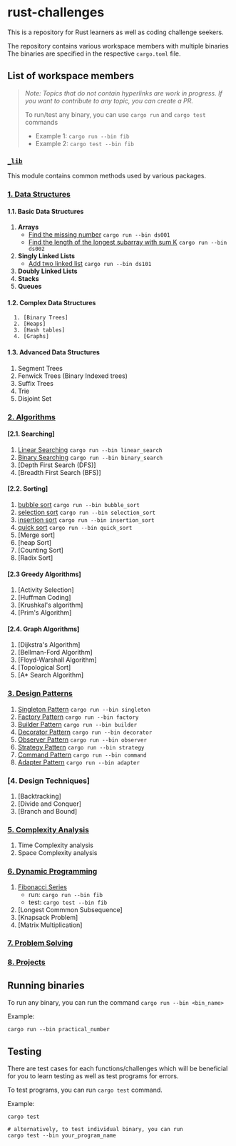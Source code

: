 # rust-challenges

This is a repository for Rust learners as well as coding challenge seekers.

The repository contains various workspace members with multiple binaries
The binaries are specified in the respective `cargo.toml` file.

## List of workspace members

> _Note: Topics that do not contain hyperlinks are work in progress. If you want to contribute to any topic, you can create a PR._
>
> To run/test any binary, you can use `cargo run` and `cargo test` commands
>
> - Example 1: `cargo run --bin fib`
> - Example 2: `cargo test --bin fib`

### [`_lib`](_lib/)

This module contains common methods used by various packages.

### [1. Data Structures](./data-structures/)

#### 1.1. **Basic Data Structures**

1. **Arrays**
      - [Find the missing number](./data-structures/ds001_find_missing_number.rs) `cargo run --bin ds001`
      - [Find the length of the longest subarray with sum K](./data-structures/ds002_longest_subarray.rs) `cargo run --bin ds002`
2. **Singly Linked Lists**
      - [Add two linked list](./data-structures/ds101_linked_list_add.rs) `cargo run --bin ds101`
3. **Doubly Linked Lists**
4. **Stacks**
5. **Queues**

#### 1.2. **Complex Data Structures**

      1. [Binary Trees]
      2. [Heaps]
      3. [Hash tables]
      4. [Graphs]

#### 1.3. **Advanced Data Structures**

1. Segment Trees
2. Fenwick Trees (Binary Indexed trees)
3. Suffix Trees
4. Trie
5. Disjoint Set

### [2. Algorithms](./algorithms/)

#### [2.1. Searching]

1. [Linear Searching](dsa/src/searching/linear_search.rs) `cargo run --bin linear_search`
2. [Binary Searching](dsa/src/searching/binary_search.rs) `cargo run --bin binary_search`
3. [Depth First Search (DFS)]
4. [Breadth First Search (BFS)]

#### [2.2. Sorting]

1. [bubble sort](dsa/src/sorting/bubble_sort.rs) `cargo run --bin bubble_sort`
2. [selection sort](dsa/src/sorting/selection_sort.rs) `cargo run --bin selection_sort`
3. [insertion sort](dsa/src/sorting/insertion_sort.rs) `cargo run --bin insertion_sort`
4. [quick sort](dsa/src/sorting/quick_sort.rs) `cargo run --bin quick_sort`
5. [Merge sort]
6. [heap Sort]
7. [Counting Sort]
8. [Radix Sort]

#### [2.3 Greedy Algorithms]

1. [Activity Selection]
2. [Huffman Coding]
3. [Krushkal's algorithm]
4. [Prim's Algorithm]

#### [2.4. Graph Algorithms]

1. [Dijkstra's Algorithm]
2. [Bellman-Ford Algorithm]
3. [Floyd-Warshall Algorithm]
4. [Topological Sort]
5. [A* Search Algorithm]

### [3. Design Patterns](./design-patterns/)

1. [Singleton Pattern](design-patterns/src/singleton.rs) `cargo run --bin singleton`
2. [Factory Pattern](design-patterns/src/factory.rs) `cargo run --bin factory`
3. [Builder Pattern](design-patterns/src/builder.rs) `cargo run --bin builder`
4. [Decorator Pattern](design-patterns/src/decorator.rs) `cargo run --bin decorator`
5. [Observer Pattern](design-patterns/src/observer.rs) `cargo run --bin observer`
6. [Strategy Pattern](design-patterns/src/strategy.rs) `cargo run --bin strategy`
7. [Command Pattern](design-patterns/src/command.rs) `cargo run --bin command`
8. [Adapter Pattern](design-patterns/src/adapter.rs) `cargo run --bin adapter`

### [4. Design Techniques]

1. [Backtracking]
2. [Divide and Conquer]
3. [Branch and Bound]

### [5. Complexity Analysis](./complexity-analysis/)

1. Time Complexity analysis
2. Space Complexity analysis

### [6. Dynamic Programming](./dynamic-programming/)

1. [Fibonacci Series](./dynamic-programming/src/dp001_fibonacci.rs)
    - run:  `cargo run --bin fib`
    - test:  `cargo test --bin fib`
2. [Longest Commmon Subsequence]
3. [Knapsack Problem]
4. [Matrix Multiplication]

### [7. Problem Solving](./problem-solving/)

### [8. Projects](./projects/)

## Running binaries

To run any binary, you can run the command `cargo run --bin <bin_name>`

Example:

```shell
cargo run --bin practical_number
```

## Testing

There are test cases for each functions/challenges which will be beneficial
for you to learn testing as well as test programs for errors.

To test programs, you can run `cargo test` command.

Example:

```shell
cargo test

# alternatively, to test individual binary, you can run
cargo test --bin your_program_name
```
